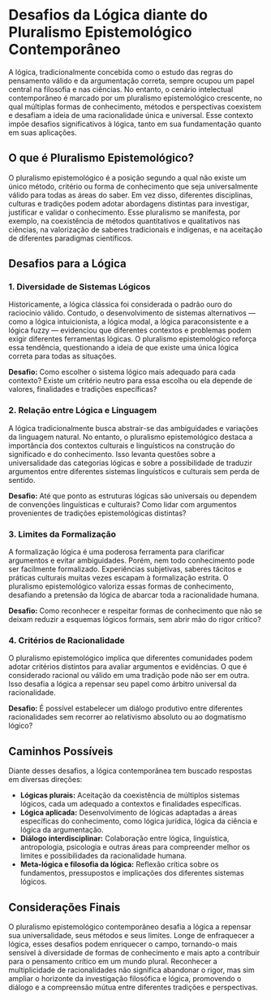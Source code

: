 # Desafios da Lógica diante do Pluralismo Epistemológico Contemporâneo

A lógica, tradicionalmente concebida como o estudo das regras do pensamento válido e da argumentação correta, sempre ocupou um papel central na filosofia e nas ciências. No entanto, o cenário intelectual contemporâneo é marcado por um pluralismo epistemológico crescente, no qual múltiplas formas de conhecimento, métodos e perspectivas coexistem e desafiam a ideia de uma racionalidade única e universal. Esse contexto impõe desafios significativos à lógica, tanto em sua fundamentação quanto em suas aplicações.

## O que é Pluralismo Epistemológico?

O pluralismo epistemológico é a posição segundo a qual não existe um único método, critério ou forma de conhecimento que seja universalmente válido para todas as áreas do saber. Em vez disso, diferentes disciplinas, culturas e tradições podem adotar abordagens distintas para investigar, justificar e validar o conhecimento. Esse pluralismo se manifesta, por exemplo, na coexistência de métodos quantitativos e qualitativos nas ciências, na valorização de saberes tradicionais e indígenas, e na aceitação de diferentes paradigmas científicos.

## Desafios para a Lógica

### 1. Diversidade de Sistemas Lógicos

Historicamente, a lógica clássica foi considerada o padrão ouro do raciocínio válido. Contudo, o desenvolvimento de sistemas alternativos — como a lógica intuicionista, a lógica modal, a lógica paraconsistente e a lógica fuzzy — evidenciou que diferentes contextos e problemas podem exigir diferentes ferramentas lógicas. O pluralismo epistemológico reforça essa tendência, questionando a ideia de que existe uma única lógica correta para todas as situações.

**Desafio:** Como escolher o sistema lógico mais adequado para cada contexto? Existe um critério neutro para essa escolha ou ela depende de valores, finalidades e tradições específicas?

### 2. Relação entre Lógica e Linguagem

A lógica tradicionalmente busca abstrair-se das ambiguidades e variações da linguagem natural. No entanto, o pluralismo epistemológico destaca a importância dos contextos culturais e linguísticos na construção do significado e do conhecimento. Isso levanta questões sobre a universalidade das categorias lógicas e sobre a possibilidade de traduzir argumentos entre diferentes sistemas linguísticos e culturais sem perda de sentido.

**Desafio:** Até que ponto as estruturas lógicas são universais ou dependem de convenções linguísticas e culturais? Como lidar com argumentos provenientes de tradições epistemológicas distintas?

### 3. Limites da Formalização

A formalização lógica é uma poderosa ferramenta para clarificar argumentos e evitar ambiguidades. Porém, nem todo conhecimento pode ser facilmente formalizado. Experiências subjetivas, saberes tácitos e práticas culturais muitas vezes escapam à formalização estrita. O pluralismo epistemológico valoriza essas formas de conhecimento, desafiando a pretensão da lógica de abarcar toda a racionalidade humana.

**Desafio:** Como reconhecer e respeitar formas de conhecimento que não se deixam reduzir a esquemas lógicos formais, sem abrir mão do rigor crítico?

### 4. Critérios de Racionalidade

O pluralismo epistemológico implica que diferentes comunidades podem adotar critérios distintos para avaliar argumentos e evidências. O que é considerado racional ou válido em uma tradição pode não ser em outra. Isso desafia a lógica a repensar seu papel como árbitro universal da racionalidade.

**Desafio:** É possível estabelecer um diálogo produtivo entre diferentes racionalidades sem recorrer ao relativismo absoluto ou ao dogmatismo lógico?

## Caminhos Possíveis

Diante desses desafios, a lógica contemporânea tem buscado respostas em diversas direções:

- **Lógicas plurais:** Aceitação da coexistência de múltiplos sistemas lógicos, cada um adequado a contextos e finalidades específicas.
- **Lógica aplicada:** Desenvolvimento de lógicas adaptadas a áreas específicas do conhecimento, como lógica jurídica, lógica da ciência e lógica da argumentação.
- **Diálogo interdisciplinar:** Colaboração entre lógica, linguística, antropologia, psicologia e outras áreas para compreender melhor os limites e possibilidades da racionalidade humana.
- **Meta-lógica e filosofia da lógica:** Reflexão crítica sobre os fundamentos, pressupostos e implicações dos diferentes sistemas lógicos.

## Considerações Finais

O pluralismo epistemológico contemporâneo desafia a lógica a repensar sua universalidade, seus métodos e seus limites. Longe de enfraquecer a lógica, esses desafios podem enriquecer o campo, tornando-o mais sensível à diversidade de formas de conhecimento e mais apto a contribuir para o pensamento crítico em um mundo plural. Reconhecer a multiplicidade de racionalidades não significa abandonar o rigor, mas sim ampliar o horizonte da investigação filosófica e lógica, promovendo o diálogo e a compreensão mútua entre diferentes tradições e perspectivas.